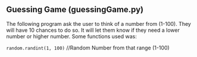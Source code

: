 Guessing Game (guessingGame.py)
-------------
The following program ask the user to think of a number from (1-100). They will have 10 chances to do so. It will let them know if they need a lower number or higher number. Some functions used was: <br>

`random.randint(1, 100)`  //Random Number from that range (1-100) <br>



